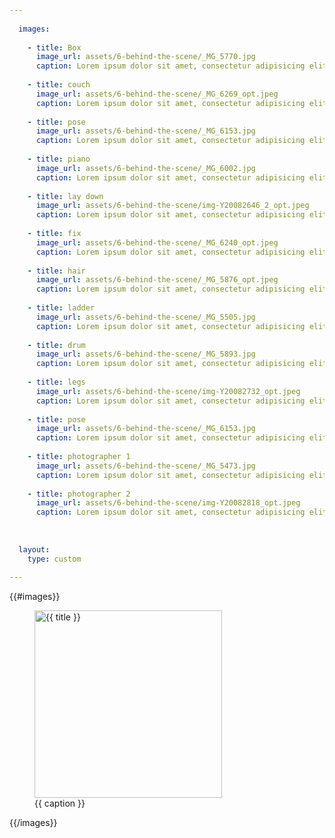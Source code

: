 ```yaml
---
  
  images:
  
    - title: Box
      image_url: assets/6-behind-the-scene/_MG_5770.jpg
      caption: Lorem ipsum dolor sit amet, consectetur adipisicing elit
      
    - title: couch 
      image_url: assets/6-behind-the-scene/_MG_6269_opt.jpeg 
      caption: Lorem ipsum dolor sit amet, consectetur adipisicing elit
      
    - title: pose 
      image_url: assets/6-behind-the-scene/_MG_6153.jpg
      caption: Lorem ipsum dolor sit amet, consectetur adipisicing elit
      
    - title: piano 
      image_url: assets/6-behind-the-scene/_MG_6002.jpg 
      caption: Lorem ipsum dolor sit amet, consectetur adipisicing elit
      
    - title: lay down 
      image_url: assets/6-behind-the-scene/img-Y20082646_2_opt.jpeg 
      caption: Lorem ipsum dolor sit amet, consectetur adipisicing elit
        
    - title: fix 
      image_url: assets/6-behind-the-scene/_MG_6240_opt.jpeg 
      caption: Lorem ipsum dolor sit amet, consectetur adipisicing elit
          
    - title: hair
      image_url: assets/6-behind-the-scene/_MG_5876_opt.jpeg 
      caption: Lorem ipsum dolor sit amet, consectetur adipisicing elit
      
    - title: ladder
      image_url: assets/6-behind-the-scene/_MG_5505.jpg 
      caption: Lorem ipsum dolor sit amet, consectetur adipisicing elit
      
    - title: drum
      image_url: assets/6-behind-the-scene/_MG_5893.jpg 
      caption: Lorem ipsum dolor sit amet, consectetur adipisicing elit
      
    - title: legs 
      image_url: assets/6-behind-the-scene/img-Y20082732_opt.jpeg
      caption: Lorem ipsum dolor sit amet, consectetur adipisicing elit
      
    - title: pose 
      image_url: assets/6-behind-the-scene/_MG_6153.jpg
      caption: Lorem ipsum dolor sit amet, consectetur adipisicing elit
      
    - title: photographer 1 
      image_url: assets/6-behind-the-scene/_MG_5473.jpg
      caption: Lorem ipsum dolor sit amet, consectetur adipisicing elit
      
    - title: photographer 2 
      image_url: assets/6-behind-the-scene/img-Y20082818_opt.jpeg
      caption: Lorem ipsum dolor sit amet, consectetur adipisicing elit
  
  
  
  layout:
    type: custom
  
---
```


{{#images}}
  <figure>
    <img src="../{{ image_url}}" alt=" {{ title }}" width=300>
    <figcaption>{{ caption }}</figcaption>
  </figure>
{{/images}}